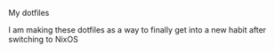 My dotfiles

I am making these dotfiles as a way to finally get into a new habit after switching to NixOS
